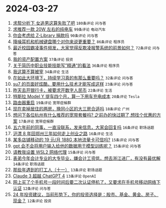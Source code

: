 # 2024-03-27

1. [求帮分析下 女追男这算失败了吧](https://www.v2ex.com/t/1027376) `180条评论` `问与答`
1. [求推荐一款 20W 左右的纯电车](https://www.v2ex.com/t/1027321) `99条评论` `电动汽车`
1. [你会考虑给 Z-Library 捐款吗](https://www.v2ex.com/t/1027315) `90条评论` `问与答`
1. [降噪耳机和机械键盘哪个对你来说更重要？](https://www.v2ex.com/t/1027325) `86条评论` `程序员`
1. [最近校园霸凌事件频发，大家觉得反欺凌报警系统的前景如何？](https://www.v2ex.com/t/1027332) `72条评论` `问与答`
1. [我的资产配置方案](https://www.v2ex.com/t/1027429) `37条评论` `投资`
1. [关于简历中职业技能技能写”精通“的看法](https://www.v2ex.com/t/1027333) `36条评论` `程序员`
1. [我这算不算被宰](https://www.v2ex.com/t/1027345) `34条评论` `生活`
1. [在如此大环境下，持续学习真的有那么重要吗？](https://www.v2ex.com/t/1027318) `32条评论` `问与答`
1. [su7 的页面好炫酷，要用什么技术才能写成这样](https://www.v2ex.com/t/1027438) `23条评论` `问与答`
1. [昨天去开银行卡，被要求开数字人民币](https://www.v2ex.com/t/1027386) `22条评论` `生活`
1. [特斯拉 Model Y 提车四个月，算一下用车充电成本](https://www.v2ex.com/t/1027375) `20条评论` `Tesla`
1. [路由器重启](https://www.v2ex.com/t/1027384) `19条评论` `宽带症候群`
1. [现在卖掉居住的两房，换同小区的大三房合适吗](https://www.v2ex.com/t/1027428) `18条评论` `广州`
1. [想问下各位杭州有什么推荐的宽带套餐吗? 之前办的快过期了,想找个优惠的方案](https://www.v2ex.com/t/1027340) `17条评论` `宽带症候群`
1. [五六年前的同事，一直没联系，发来信息，大家会回复吗](https://www.v2ex.com/t/1027461) `16条评论` `职场话题`
1. [沪漂 8 年回郑州三年如何走上创业之路](https://www.v2ex.com/t/1027311) `16条评论` `生活`
1. [某多店铺移动的 19 元/月 188G 本地流量卡可信吗?](https://www.v2ex.com/t/1027469) `15条评论` `问与答`
1. [gpt 会不会将用户输入给他的数据用于模型训练呢？](https://www.v2ex.com/t/1027350) `15条评论` `问与答`
1. [请教我设置 WSL2 网络代理](https://www.v2ex.com/t/1027320) `15条评论` `问与答`
1. [表弟今年会计专业的大专毕业，嫌会计工资低，想去浙江进厂，有没有最优解](https://www.v2ex.com/t/1027396) `14条评论` `职场话题`
1. [那些年遇到的打工人（十一）](https://www.v2ex.com/t/1027468) `13条评论` `职场话题`
1. [Claude 3 超越 ChatGPT 4](https://www.v2ex.com/t/1027329) `13条评论` `OpenAI`
1. [网上买了个手机号一段时间后要二次认证停机了，又要求在手机号移动网络下认证](https://www.v2ex.com/t/1027424) `12条评论` `问与答`
1. [24 年投资建议，当前形势下，你的投资选择是：股市、基金、黄金、房子、现金？](https://www.v2ex.com/t/1027400) `12条评论` `投资`
